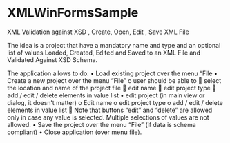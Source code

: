 # XMLWinFormsSample
XML Validation against XSD , Create, Open, Edit , Save XML File

The idea is a project that have a mandatory name and type and an optional list of values Loaded, Created, Edited and Saved to an XML File and Validated Against XSD Schema.
 
The application allows to do:
•	Load existing project over the menu “File
•	Create a new project over the menu “File”
o	user should be able to
	select the location and name of the project file
	edit name
	edit project type
	add / edit / delete elements in value list
•	edit project (in main view or dialog, it doesn’t matter)
o	Edit name
o	edit project type
o	add / edit / delete elements in value list
	Note that buttons “edit” and “delete” are allowed only in case any value is selected. Multiple selections of values are not allowed.
•	Save the project over the menu “File” (if data is schema compliant)
•	Close application (over menu file).
